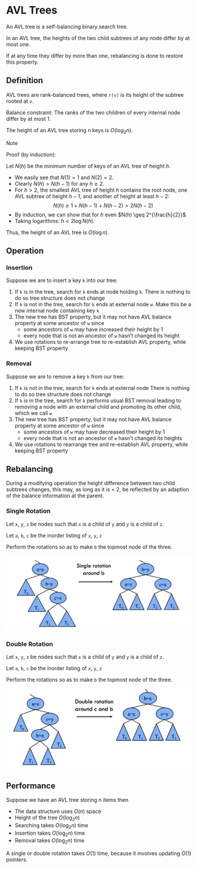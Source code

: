 # AVL Trees

An AVL tree is a self-balancing binary search tree.

In an AVL tree, the heights of the two child subtrees of any node differ by at most one.

If at any time they differ by more than one, rebalancing is done to restore this property. 

## Definition

AVL trees are rank-balanced trees, where `r(v)` is its height of the subtree rooted at `v`.

Balance constraint: The ranks of the two children of every internal node differ by at most 1.

The height of an AVL tree storing n keys is $O(\log_2n)$.

> [!NOTE]
> Proof (by induction):
> 
> Let $N(h)$ be the minimum number of keys of an AVL tree of height $h$.
> - We easily see that $N(1) = 1$ and $N(2) = 2$.
> - Clearly $N(h) > N(h-1)$ for any $h \geq 2$.
> - For $h > 2$, the smallest AVL tree of height $h$ contains the root node,
>   one AVL subtree of height $h-1$, and another of height at least $h-2$:
>   $$N(h) \geq 1 + N(h-1) + N(h-2) > 2N(h-2)$$
> - By induction, we can show that for $h$ even $N(h) \geq 2^{\frac{h}{2}}$.
> - Taking logarithms: $h < 2 \log N(h)$.
>
> Thus, the height of an AVL tree is $O(\log n)$.

## Operation

### Insertion

Suppose we are to insert a key `k` into our tree:

1. If `k` is in the tree, search for `k` ends at node holding `k`. There is nothing to do so tree structure does not change
2. If `k` is not in the tree, search for `k` ends at external node `w`. Make this be a new internal node containing key `k`
3. The new tree has BST property, but it may not have AVL balance property at some ancestor of `w` since
    - some ancestors of `w` may have increased their height by 1
    - every node that is not an ancestor of `w` hasn’t changed its height
4. We use rotations to re-arrange tree to re-establish AVL property, while keeping BST property

### Removal

Suppose we are to remove a key `k` from our tree:

1. If `k` is not in the tree, search for `k` ends at external node
There is nothing to do so tree structure does not change
2. If `k` is in the tree, search for `k` performs usual BST removal
leading to removing a node with an external child and
promoting its other child, which we call `w`
3. The new tree has BST property, but it may not have AVL
balance property at some ancestor of `w` since
    - some ancestors of `w` may have decreased their height by 1
    - every node that is not an ancestor of `w` hasn’t changed its heights
4. We use rotations to rearrange tree and re-establish AVL
property, while keeping BST property

## Rebalancing

During a modifying operation the height difference between two child subtrees changes, this may, as long as it is < 2, be reflected by an adaption of the balance information at the parent.

### Single Rotation

Let `x`, `y`, `z` be nodes such that `x` is a child of `y` and `y` is a child of `z`.

Let `a`, `b`, `c` be the inorder listing of `x`, `y`, `z`

Perform the rotations so as to make `b` the topmost node of the three.

![single-rotation](../../../images/single-rotation.png)

### Double Rotation

Let `x`, `y`, `z` be nodes such that `x` is a child of `y` and `y` is a child of `z`.

Let `a`, `b`, `c` be the inorder listing of `x`, `y`, `z`

Perform the rotations so as to make `b` the topmost node of the three.

![double-rotation](../../../images/double-rotation.png)

## Performance

Suppose we have an AVL tree storing n items then
- The data structure uses $O(n)$ space
- Height of the tree $O(\log_2n)$
- Searching takes $O(\log_2n)$ time
- Insertion takes $O(\log_2n)$ time
- Removal takes $O(\log_2n)$ time

A single or double rotation takes $O(1)$ time, because it involves updating $O(1)$ pointers.